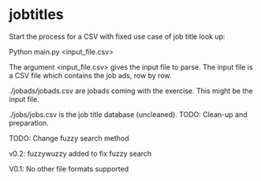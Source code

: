 # jobtitles

Start the process for a CSV with fixed use case of job title look up:

Python main.py <input_file.csv>

The argument <input_file.csv> gives the input file to parse. The input file is a CSV file which contains the job ads, row by row.

./jobads/jobads.csv are jobads coming with the exercise. This might be the input file.

./jobs/jobs.csv is the job title database (uncleaned). TODO: Clean-up and preparation.

TODO: Change fuzzy search method




v0.2: fuzzywuzzy added to fix fuzzy search

V0.1: No other file formats supported


